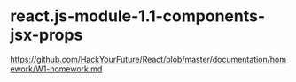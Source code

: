 # react.js-module-1.1-components-jsx-props

https://github.com/HackYourFuture/React/blob/master/documentation/homework/W1-homework.md